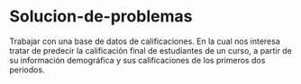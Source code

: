 # Solucion-de-problemas
Trabajar con una base de datos de calificaciones. En la cual nos interesa tratar de predecir la calificación final de estudiantes de un curso, a  partir de su información demográfica y sus calificaciones de los primeros dos periodos.
